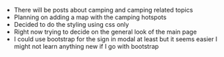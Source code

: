 * There will be posts about camping and camping related topics
* Planning on adding a map with the camping hotspots
* Decided to do the styling using css only
* Right now trying to decide on the general look of the main page 
* I could use bootstrap for the sign in modal at least but it seems easier I might not learn anything new if I go with bootstrap